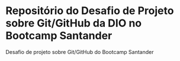 # Repositório do Desafio de Projeto sobre Git/GitHub da DIO no Bootcamp Santander
Desafio de projeto sobre Git/GitHub do Bootcamp Santander
